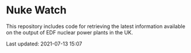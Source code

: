 # Nuke Watch

This repository includes code for retrieving the latest information available on the output of EDF nuclear power plants in the UK.

Last updated: 2021-07-13 15:07